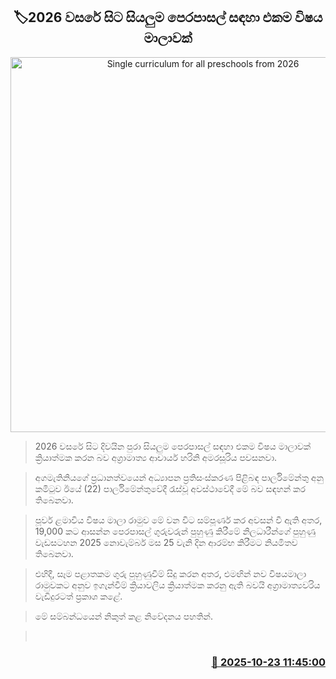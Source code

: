 <p align='center'><b><h2 align='center' title='Single curriculum for all preschools from 2026'>🏷2026 වසරේ සිට සියලුම පෙරපාසල් සඳහා එකම විෂය මාලාවක්</h2></b></p>
<p align='center'><img src='https://helakuru.sgp1.cdn.digitaloceanspaces.com/esana/images/lib/harini-parliment-jnm.jpg' width='600' alt='Single curriculum for all preschools from 2026'></p>

> 2026 වසරේ සිට දිවයින පුරා සියලුම පෙරපාසල් සඳහා එකම විෂය මාලාවක් ක්‍රියාත්මක කරන බව අග්‍රාමාත්‍ය ආචාර්ය හරිනි අමරසූරිය පවසනවා.

> අගමැතිනියගේ ප්‍රධානත්වයෙන් අධ්‍යාපන ප්‍රතිසංස්කරණ පිළිබඳ පාර්ලිමේන්තු අනු කමිටුව ඊයේ (22) පාර්ලිමේන්තුවේදී රැස්වූ අවස්ථාවේදී මේ බව සඳහන් කර තිබෙනවා.

> පූර්ව ළමාවිය විෂය මාලා රාමුව මේ වන විට සම්පූර්ණ කර අවසන් වී ඇති අතර, 19,000 කට ආසන්න පෙරපාසල් ගුරුවරුන් පුහුණු කිරීමේ නිලධාරීන්ගේ පුහුණු වැඩසටහන 2025 නොවැම්බර් මස 25 වැනි දින ආරම්භ කිරීමට නියමිතව තිබෙනවා.

> එහිදී, සෑම පළාතකම ගුරු පුහුණුවීම් සිදු කරන අතර, එමඟින් නව විෂයමාලා රාමුවකට අනුව ඉගැන්වීම් ක්‍රියාවලිය ක්‍රියාත්මක කරනු ඇති බවයි අග්‍රාමාත්‍යවරිය වැඩිදුරටත් ප්‍රකාශ කළේ.

> මේ සම්බන්ධයෙන් නිකුත් කළ නිවේදනය පහතින්.

>  



<h3 align='right'><a href='https://www.helakuru.lk/esana/p/114723/'>📅 2025-10-23 11:45:00</a></h3>
